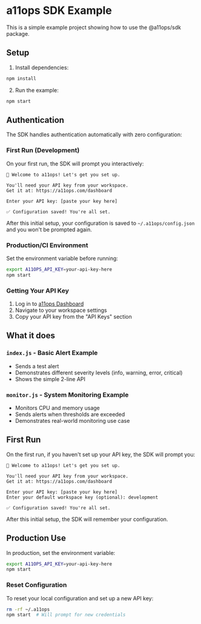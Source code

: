 # a11ops SDK Example

This is a simple example project showing how to use the @a11ops/sdk package.

## Setup

1. Install dependencies:
```bash
npm install
```

2. Run the example:
```bash
npm start
```

## Authentication

The SDK handles authentication automatically with zero configuration:

### First Run (Development)
On your first run, the SDK will prompt you interactively:
```
🚀 Welcome to a11ops! Let's get you set up.

You'll need your API key from your workspace.
Get it at: https://a11ops.com/dashboard

Enter your API key: [paste your key here]

✅ Configuration saved! You're all set.
```

After this initial setup, your configuration is saved to `~/.a11ops/config.json` and you won't be prompted again.

### Production/CI Environment
Set the environment variable before running:
```bash
export A11OPS_API_KEY=your-api-key-here
npm start
```

### Getting Your API Key
1. Log in to [a11ops Dashboard](https://a11ops.com/dashboard)
2. Navigate to your workspace settings
3. Copy your API key from the "API Keys" section

## What it does

### `index.js` - Basic Alert Example
- Sends a test alert
- Demonstrates different severity levels (info, warning, error, critical)
- Shows the simple 2-line API

### `monitor.js` - System Monitoring Example
- Monitors CPU and memory usage
- Sends alerts when thresholds are exceeded
- Demonstrates real-world monitoring use case

## First Run

On the first run, if you haven't set up your API key, the SDK will prompt you:

```
🚀 Welcome to a11ops! Let's get you set up.

You'll need your API key from your workspace.
Get it at: https://a11ops.com/dashboard

Enter your API key: [paste your key here]
Enter your default workspace key (optional): development

✅ Configuration saved! You're all set.
```

After this initial setup, the SDK will remember your configuration.

## Production Use

In production, set the environment variable:

```bash
export A11OPS_API_KEY=your-api-key-here
npm start
```

### Reset Configuration
To reset your local configuration and set up a new API key:
```bash
rm -rf ~/.a11ops
npm start  # Will prompt for new credentials
```